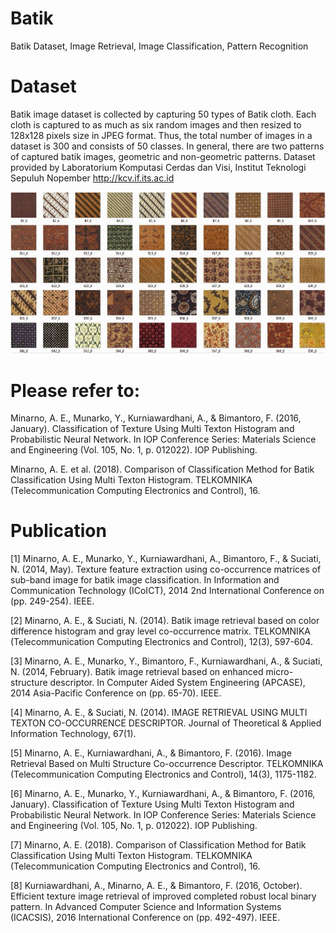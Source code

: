 # Batik
Batik Dataset, Image Retrieval, Image Classification, Pattern Recognition

# Dataset
Batik image dataset is collected by capturing 50 types of Batik cloth. Each cloth is captured to as much as six random images and then resized to 128x128 pixels size in JPEG format. Thus, the total number of images in a dataset is 300 and consists of 50 classes. In general, there are two patterns of captured batik images, geometric and non-geometric patterns. Dataset provided by Laboratorium Komputasi Cerdas dan Visi, Institut Teknologi Sepuluh Nopember http://kcv.if.its.ac.id 

![Example Batik Dataset](image/dataset.png)

# Please refer to:
Minarno, A. E., Munarko, Y., Kurniawardhani, A., & Bimantoro, F. (2016, January). Classification of Texture Using Multi Texton Histogram and Probabilistic Neural Network. In IOP Conference Series: Materials Science and Engineering (Vol. 105, No. 1, p. 012022). IOP Publishing.

Minarno, A. E. et al. (2018). Comparison of Classification Method for Batik Classification Using Multi Texton Histogram. TELKOMNIKA (Telecommunication Computing Electronics and Control), 16.

# Publication

[1] Minarno, A. E., Munarko, Y., Kurniawardhani, A., Bimantoro, F., & Suciati, N. (2014, May). Texture feature extraction using co-occurrence matrices of sub-band image for batik image classification. In Information and Communication Technology (ICoICT), 2014 2nd International Conference on (pp. 249-254). IEEE.

[2] Minarno, A. E., & Suciati, N. (2014). Batik image retrieval based on color difference histogram and gray level co-occurrence matrix. TELKOMNIKA (Telecommunication Computing Electronics and Control), 12(3), 597-604.

[3] Minarno, A. E., Munarko, Y., Bimantoro, F., Kurniawardhani, A., & Suciati, N. (2014, February). Batik image retrieval based on enhanced micro-structure descriptor. In Computer Aided System Engineering (APCASE), 2014 Asia-Pacific Conference on (pp. 65-70). IEEE.


[4] Minarno, A. E., & Suciati, N. (2014). IMAGE RETRIEVAL USING MULTI TEXTON CO-OCCURRENCE DESCRIPTOR. Journal of Theoretical & Applied Information Technology, 67(1).

[5] Minarno, A. E., Kurniawardhani, A., & Bimantoro, F. (2016). Image Retrieval Based on Multi Structure Co-occurrence Descriptor. TELKOMNIKA (Telecommunication Computing Electronics and Control), 14(3), 1175-1182.

[6] Minarno, A. E., Munarko, Y., Kurniawardhani, A., & Bimantoro, F. (2016, January). Classification of Texture Using Multi Texton Histogram and Probabilistic Neural Network. In IOP Conference Series: Materials Science and Engineering (Vol. 105, No. 1, p. 012022). IOP Publishing.

[7] Minarno, A. E. (2018). Comparison of Classification Method for Batik Classification Using Multi Texton Histogram. TELKOMNIKA (Telecommunication Computing Electronics and Control), 16.

[8] Kurniawardhani, A., Minarno, A. E., & Bimantoro, F. (2016, October). Efficient texture image retrieval of improved completed robust local binary pattern. In Advanced Computer Science and Information Systems (ICACSIS), 2016 International Conference on (pp. 492-497). IEEE.

